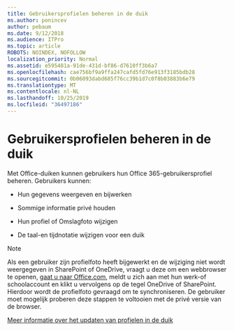 ```yaml
---
title: Gebruikersprofielen beheren in de duik
ms.author: ponincev
author: pebaum
ms.date: 9/12/2018
ms.audience: ITPro
ms.topic: article
ROBOTS: NOINDEX, NOFOLLOW
localization_priority: Normal
ms.assetid: e595481a-91de-431d-bf86-d7610ff3b6a7
ms.openlocfilehash: cae756bf9a9ffa247cafd5fd76e913f3185bdb28
ms.sourcegitcommit: 0b06093dabd685f76cc39b1d7c0f8b03883b6e79
ms.translationtype: MT
ms.contentlocale: nl-NL
ms.lasthandoff: 10/25/2019
ms.locfileid: "36497186"
---
```

# <a name="manage-user-profiles-in-delve"></a>Gebruikersprofielen beheren in de duik

Met Office-duiken kunnen gebruikers hun Office 365-gebruikersprofiel beheren. Gebruikers kunnen:
  
- Hun gegevens weergeven en bijwerken
    
- Sommige informatie privé houden
    
- Hun profiel of Omslagfoto wijzigen
    
- De taal-en tijdnotatie wijzigen voor een duik
    
> [!NOTE]
> Als een gebruiker zijn profielfoto heeft bijgewerkt en de wijziging niet wordt weergegeven in SharePoint of OneDrive, vraagt u deze om een webbrowser te openen, [gaat u naar Office.com](https://www.office.com), meldt u zich aan met hun werk-of schoolaccount en klikt u vervolgens op de tegel OneDrive of SharePoint. Hierdoor wordt de profielfoto gevraagd om te synchroniseren. De gebruiker moet mogelijk proberen deze stappen te voltooien met de privé versie van de browser. 
  
[Meer informatie over het updaten van profielen in de duik](https://go.microsoft.com/fwlink/?linkid=735070)
  

